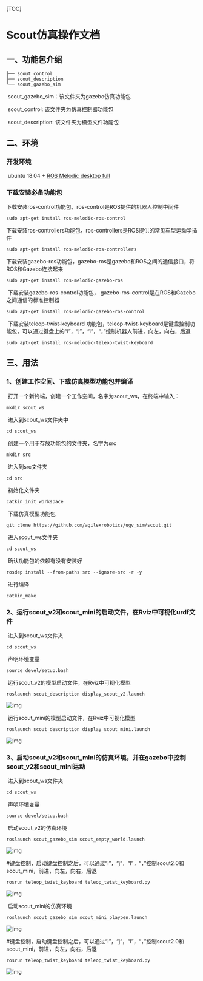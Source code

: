 [TOC]

# Scout仿真操作文档

## 一、功能包介绍

```
├── scout_control
├── scout_description
└── scout_gazebo_sim
```

​	scout_gazebo_sim：该文件夹为gazebo仿真功能包

​	scout_control: 该文件夹为仿真控制器功能包

​	scout_description: 该文件夹为模型文件功能包

## 二、环境

### 开发环境

​	ubuntu 18.04 + [ROS Melodic desktop full](http://wiki.ros.org/melodic/Installation/Ubuntu)

### 下载安装必备功能包

​	下载安装ros-control功能包，ros-control是ROS提供的机器人控制中间件

```
sudo apt-get install ros-melodic-ros-control
```

​	下载安装ros-controllers功能包，ros-controllers是ROS提供的常见车型运动学插件

```
sudo apt-get install ros-melodic-ros-controllers
```

​	下载安装gazebo-ros功能包，gazebo-ros是gazebo和ROS之间的通信接口，将ROS和Gazebo连接起来

```
sudo apt-get install ros-melodic-gazebo-ros
```

​	下载安装gazebo-ros-control功能包， gazebo-ros-control是在ROS和Gazebo之间通信的标准控制器

```
sudo apt-get install ros-melodic-gazebo-ros-control
```

​	下载安装teleop-twist-keyboard 功能包，teleop-twist-keyboard是键盘控制功能包，可以通过键盘上的“i”，“j”，“l”，“，”控制机器人前进，向左，向右，后退

```
sudo apt-get install ros-melodic-teleop-twist-keyboard 
```



## 三、用法

### 1、创建工作空间、下载仿真模型功能包并编译

​		打开一个新终端，创建一个工作空间，名字为scout_ws，在终端中输入：

```
mkdir scout_ws
```

​		进入到scout_ws文件夹中

```
cd scout_ws
```

​		创建一个用于存放功能包的文件夹，名字为src

```
mkdir src
```

​		进入到src文件夹

```
cd src
```

​		初始化文件夹

```
catkin_init_workspace
```

​		下载仿真模型功能包

```
git clone https://github.com/agilexrobotics/ugv_sim/scout.git
```

​		进入scout_ws文件夹

```
cd scout_ws
```

​		确认功能包的依赖有没有安装好

```
rosdep install --from-paths src --ignore-src -r -y 
```

​		进行编译

```
catkin_make
```



### 2、运行scout_v2和scout_mini的启动文件，在Rviz中可视化urdf文件

​	进入到scout_ws文件夹

```
cd scout_ws
```

​	声明环境变量

```
source devel/setup.bash
```

​	运行scout_v2的模型启动文件，在Rviz中可视化模型

```
roslaunch scout_description display_scout_v2.launch 
```

![img](image/scoutv2_rviz.png) 

​	运行scout_mini的模型启动文件，在Rviz中可视化模型

```
roslaunch scout_description display_scout_mini.launch 
```

![img](image/scout_mini_rviz.png) 

### 3、启动scout_v2和scout_mini的仿真环境，并在gazebo中控制scout_v2和scout_mini运动

​	进入到scout_ws文件夹

```
cd scout_ws
```

​	声明环境变量

```
source devel/setup.bash
```

​	启动scout_v2的仿真环境

```
roslaunch scout_gazebo_sim scout_empty_world.launch
```

![img](image/scoutv2_gazebo.png) 

#键盘控制，启动键盘控制之后，可以通过“i”，“j”，“l”，“，”控制scout2.0和scout_mini，前进，向左，向右，后退

```
rosrun teleop_twist_keyboard teleop_twist_keyboard.py 
```

![img](image/teleop.png) 

​	启动scout_mini的仿真环境

```
roslaunch scout_gazebo_sim scout_mini_playpen.launch
```

![img](image/scout_mini_gazebo.png) 

#键盘控制，启动键盘控制之后，可以通过“i”，“j”，“l”，“，”控制scout2.0和scout_mini，前进，向左，向右，后退

```
rosrun teleop_twist_keyboard teleop_twist_keyboard.py 
```

![img](image/teleop.png) 



 

